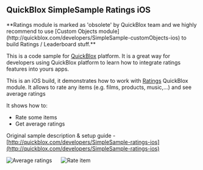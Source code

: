 <h2> QuickBlox SimpleSample Ratings iOS</h2>
**Ratings module is marked as 'obsolete' by QuickBlox team and we highly recommend to use [Custom Objects module](http://quickblox.com/developers/SimpleSample-customObjects-ios) to build Ratings / Leaderboard stuff.**


This is a code sample for [QuickBlox](http://quickblox.com/) platform. It is a great way for developers using QuickBlox platform to learn how to integrate ratings features into yours apps. 

This is an iOS build, it demonstrates how to work with [Ratings](http://quickblox.com/developers/Ratings) QuickBlox module.
It allows to rate any items (e.g. films, products, music,...) and see average ratings

It shows how to:
<ul>
<li> Rate some items</li>
<li> Get average ratings </li>
</ul>

Original sample description & setup guide - [http://quickblox.com/developers/SimpleSample-ratings-ios](http://quickblox.com/developers/SimpleSample-ratings-ios)

![Average ratings](http://files.quickblox.com/SimpleSample-ratings-ios_v2_1.png) &nbsp;&nbsp;&nbsp;&nbsp; ![Rate item](http://files.quickblox.com/SimpleSample-ratings-ios_v2_2.png)
